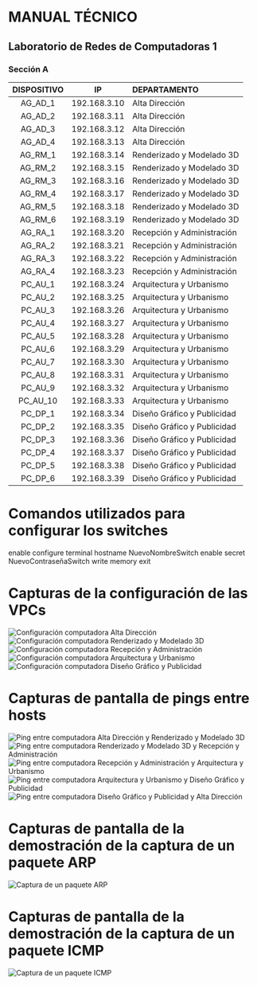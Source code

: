 # MANUAL TÉCNICO
## Laboratorio de Redes de Computadoras 1
### Sección A

| DISPOSITIVO | IP | DEPARTAMENTO |
| :------: | :----------: | :-------------------------- |
| AG_AD_1  | 192.168.3.10 | Alta Dirección              |
| AG_AD_2  | 192.168.3.11 | Alta Dirección              |
| AG_AD_3  | 192.168.3.12 | Alta Dirección              |
| AG_AD_4  | 192.168.3.13 | Alta Dirección              |
| AG_RM_1  | 192.168.3.14 | Renderizado y Modelado 3D   |
| AG_RM_2  | 192.168.3.15 | Renderizado y Modelado 3D   |
| AG_RM_3  | 192.168.3.16 | Renderizado y Modelado 3D   |
| AG_RM_4  | 192.168.3.17 | Renderizado y Modelado 3D   |
| AG_RM_5  | 192.168.3.18 | Renderizado y Modelado 3D   |
| AG_RM_6  | 192.168.3.19 | Renderizado y Modelado 3D   |
| AG_RA_1  | 192.168.3.20 | Recepción y Administración  |
| AG_RA_2  | 192.168.3.21 | Recepción y Administración  |
| AG_RA_3  | 192.168.3.22 | Recepción y Administración  |
| AG_RA_4  | 192.168.3.23 | Recepción y Administración  |
| PC_AU_1  | 192.168.3.24 | Arquitectura y Urbanismo    |
| PC_AU_2  | 192.168.3.25 | Arquitectura y Urbanismo    |
| PC_AU_3  | 192.168.3.26 | Arquitectura y Urbanismo    |
| PC_AU_4  | 192.168.3.27 | Arquitectura y Urbanismo    |
| PC_AU_5  | 192.168.3.28 | Arquitectura y Urbanismo    |
| PC_AU_6  | 192.168.3.29 | Arquitectura y Urbanismo    |
| PC_AU_7  | 192.168.3.30 | Arquitectura y Urbanismo    |
| PC_AU_8  | 192.168.3.31 | Arquitectura y Urbanismo    |
| PC_AU_9  | 192.168.3.32 | Arquitectura y Urbanismo    |
| PC_AU_10 | 192.168.3.33 | Arquitectura y Urbanismo    |
| PC_DP_1  | 192.168.3.34 | Diseño Gráfico y Publicidad |
| PC_DP_2  | 192.168.3.35 | Diseño Gráfico y Publicidad |
| PC_DP_3  | 192.168.3.36 | Diseño Gráfico y Publicidad |
| PC_DP_4  | 192.168.3.37 | Diseño Gráfico y Publicidad |
| PC_DP_5  | 192.168.3.38 | Diseño Gráfico y Publicidad |
| PC_DP_6  | 192.168.3.39 | Diseño Gráfico y Publicidad |

# Comandos utilizados para configurar los switches
enable
configure terminal
hostname NuevoNombreSwitch
enable secret NuevoContraseñaSwitch
write memory
exit

# Capturas de la configuración de las VPCs

![Configuración computadora Alta Dirección](img/ConfiguracionPC1.png)
![Configuración computadora Renderizado y Modelado 3D](img/ConfiguracionPC2.png)
![Configuración computadora Recepción y Administración](img/ConfiguracionPC3.png)
![Configuración computadora Arquitectura y Urbanismo](img/ConfiguracionPC4.png)
![Configuración computadora Diseño Gráfico y Publicidad](img/ConfiguracionPC5.png)

# Capturas de pantalla de pings entre hosts

![Ping entre computadora Alta Dirección y Renderizado y Modelado 3D](img/Ping1.png)
![Ping entre computadora Renderizado y Modelado 3D y Recepción y Administración](img/Ping2.png)
![Ping entre computadora Recepción y Administración y Arquitectura y Urbanismo](img/Ping3.png)
![Ping entre computadora Arquitectura y Urbanismo y Diseño Gráfico y Publicidad](img/Ping4.png)
![Ping entre computadora Diseño Gráfico y Publicidad y Alta Dirección](img/Ping5.png)

# Capturas de pantalla de la demostración de la captura de un paquete ARP

![Captura de un paquete ARP](img/ARP1.png)

# Capturas de pantalla de la demostración de la captura de un paquete ICMP

![Captura de un paquete ICMP](img/ICMP1.png)